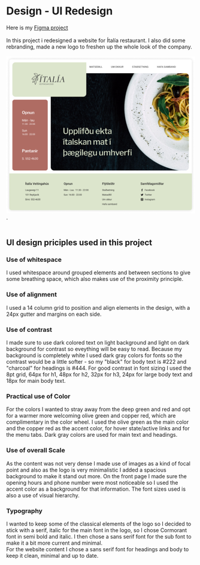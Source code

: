 # Design - UI Redesign

Here is my [Figma project](https://www.figma.com/file/oRdqk4SR7N2ZZZWrV1idG8/UI-Redesign?node-id=0%3A1)  
<br>
In this project i redesigned a website for Ítalía restaurant. I also did some rebranding, made a new logo to freshen up the whole look of the company.  
<br>
<img src="assets/front_page.png" alt="front page design" width="600"/>.
<br>
<br>

## UI design priciples used in this project

### Use of whitespace

I used whitespace around grouped elements and between sections to give some breathing space, which also makes use of the proximity principle.
<br>

### Use of alignment

I used a 14 column grid to position and align elements in the design, with a 24px gutter and margins on each side.
<br>

### Use of contrast

I made sure to use dark colored text on light background and light on dark background for contrast so eveything will be easy to read. Because my background is completely white I used dark gray colors for fonts so the contrast would be a little softer - so my "black" for body text is #222 and "charcoal" for headings is #444.
For good contrast in font sizing I used the 8pt grid, 64px for h1, 48px for h2, 32px for h3, 24px for large body text and 18px for main body text.
<br>

### Practical use of Color

For the colors I wanted to stray away from the deep green and red and opt for a warmer more welcoming olive green and copper red, which are complimentary in the color wheel. I used the olive green as the main color and the copper red as the accent color, for hover state/active links and for the menu tabs. Dark gray colors are used for main text and headings.
<br>

### Use of overall Scale

As the content was not very dense I made use of images as a kind of focal point and also as the logo is very minimalistic I added a spacious background to make it stand out more. On the front page I made sure the opening hours and phone number were most noticeable so I used the accent color as a background for that information.
The font sizes used is also a use of visual hierarchy.

### Typography

I wanted to keep some of the classical elements of the logo so I decided to stick with a serif, italic for the main font in the logo, so I chose Cormorant font in semi bold and italic. I then chose a sans serif font for the sub font to make it a bit more current and minimal.  
For the website content I chose a sans serif font for headings and body to keep it clean, minimal and up to date.
